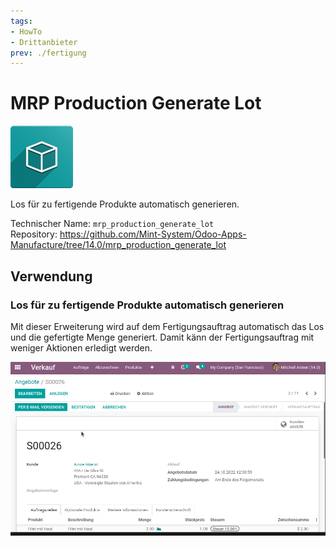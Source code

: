 ```yaml
---
tags:
- HowTo
- Drittanbieter
prev: ./fertigung
---
```

# MRP Production Generate Lot
![icon_oms_box](assets/icon_oms_box.png)

Los für zu fertigende Produkte automatisch generieren.

Technischer Name: `mrp_production_generate_lot`\
Repository: <https://github.com/Mint-System/Odoo-Apps-Manufacture/tree/14.0/mrp_production_generate_lot>

## Verwendung

### Los für zu fertigende Produkte automatisch generieren

Mit dieser Erweiterung wird auf dem Fertigungsauftrag automatisch das Los und die gefertigte Menge generiert. Damit känn der Fertigungsauftrag mit weniger Aktionen erledigt werden.

![MRP Production Generate Lot](assets/MRP%20Production%20Generate%20Lot.gif)